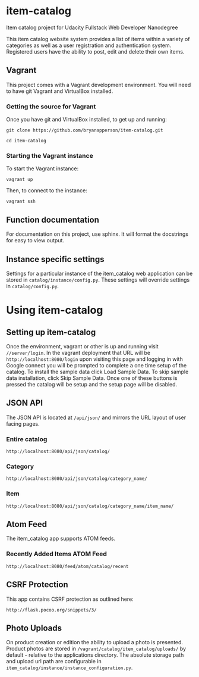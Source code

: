 # item-catalog
Item catalog project for Udacity Fullstack Web Developer Nanodegree

This item catalog website system provides a list of items within a
variety of categories as well as a user registration and
authentication system. Registered users have the ability to post,
edit and delete their own items.

## Vagrant

This project comes with a Vagrant development environment. You will need to
have git Vagrant and VirtualBox installed.

### Getting the source for Vagrant

Once you have git and VirtualBox installed, to get up and running:

`git clone https://github.com/bryanapperson/item-catalog.git`

`cd item-catalog`

### Starting the Vagrant instance

To start the Vagrant instance:

`vagrant up`

Then, to connect to the instance:

`vagrant ssh`


## Function documentation

For documentation on this project, use sphinx. It will format the docstrings
for easy to view output.

## Instance specific settings

Settings for a particular instance of the item_catalog web application can be
stored in `catalog/instance/config.py`. These settings will override settings
in `catalog/config.py`.

# Using item-catalog

## Setting up item-catalog

Once the environment, vagrant or other is up and running visit `//server/login`.
 In the vagrant deployment that URL will be `http://localhost:8080/login`
 upon visiting this page and logging in with Google connect you will be prompted
 to complete a one time setup of the catalog. To install the sample data click
 Load Sample Data. To skip sample data installation, click Skip Sample Data.
 Once one of these buttons is pressed the catalog will be setup and the setup
 page will be disabled.

## JSON API

The JSON API is located at `/api/json/` and mirrors the URL layout of user
 facing pages.

### Entire catalog

`http://localhost:8080/api/json/catalog/`

### Category

`http://localhost:8080/api/json/catalog/category_name/`

### Item

`http://localhost:8080/api/json/catalog/category_name/item_name/`

## Atom Feed

The item_catalog app supports ATOM feeds.

### Recently Added Items ATOM Feed

`http://localhost:8080/feed/atom/catalog/recent`

## CSRF Protection

This app contains CSRF protection as outlined here:

`http://flask.pocoo.org/snippets/3/`

## Photo Uploads

On product creation or edition the ability to upload a photo is presented.
 Product photos are stored in `/vagrant/catalog/item_catalog/uploads/` by
 default - relative to the applications directory. The absolute storage path
 and upload url path are configurable in
 `item_catalog/instance/instance_configuration.py`.
